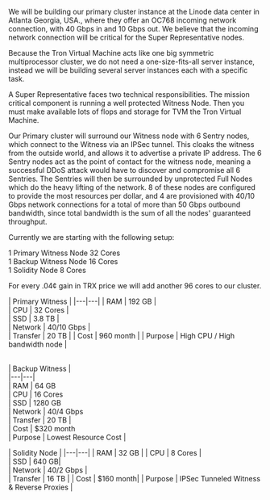 We will be building our primary cluster instance at the Linode data center in Atlanta Georgia, USA., where they offer an OC768 incoming network connection, with 40 Gbps in and 10 Gbps out. We believe that the incoming network connection will be critical for the Super Representative nodes.

Because the Tron Virtual Machine acts like one big symmetric multiprocessor cluster, we do not need a one-size-fits-all server instance, instead we will be building several server instances each with a specific task.

A Super Representative faces two technical responsibilities. The mission critical component is running a well protected Witness Node. Then you must make available lots of flops and storage for TVM the Tron Virtual Machine.

Our Primary cluster will surround our Witness node with 6 Sentry nodes, which connect to the Witness via an IPSec tunnel. This cloaks the witness from the outside world, and allows it to advertise a private IP address. The 6 Sentry nodes act as the point of contact for the witness node, meaning a successful DDoS attack would have to discover and compromise all 6 Sentries. The Sentries will then be surrounded by unprotected Full Nodes which do the heavy lifting of the network. 8 of these nodes are configured to provide the most resources per dollar, and 4 are provisioned with 40/10 Gbps network connections for a total of more than 50 Gbps outbound bandwidth, since total bandwidth is the sum of all the nodes' guaranteed throughput.

Currently we are starting with the following setup:

1 Primary Witness Node 32 Cores  
1 Backup Witness Node 16 Cores  
1 Solidity Node 8 Cores  

For every .04¢ gain in TRX price we will add another 96 cores to our cluster.




| Primary Witness |
|---|---|
| RAM |          192 GB  | 	
| CPU  |         32 Cores  | 	
| SSD  |         3.8 TB  | 	
| Network |      40/10 Gbps  | 	
| Transfer |  20 TB |
| Cost |         960 month |
| Purpose | High CPU / High bandwidth node |  
<br />

| Backup Witness  |  
|---|---|  
| RAM | 	64 GB  
| CPU  | 	16 Cores  
| SSD  | 	1280 GB  
| Network  | 	40/4 Gbps  
| Transfer | 20 TB |  
| Cost | 	$320 month   
| Purpose |  Lowest Resource Cost | 
<br />

| Solidity Node  | 
|---|---|
| RAM | 	          32 GB | 
| CPU  | 	          8 Cores  | 	
| SSD  | 	      	640 GB|  	
| Network  |          40/2 Gbps  | 	
| Transfer | 16 TB |
| Cost |      $160 month| 
| Purpose |   IPSec Tunneled Witness & Reverse Proxies  | 
         


